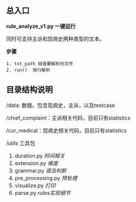 ## 总入口

**rule_analyze_v1.py  一键运行**

同时可支持主诉和现病史两种类型的文本。

**步骤**
    
    1. txt_path 赋值要解析的文件
    2. run()  按行解析





## 目录结构说明

/data: 数据。包含现病史，主诉，以及testcase

/chief_complaint：主诉相关代码，目前只有statistics

/cur_medical：现病史相关代码，目前只有statistics

/utils 工具包

1. duration.py  _时间相关_
2. extension.py  _维度_
3. grammar.py  _语法判断_
4. pre_processing.py  _预处理_
5. visualize.py  _打印_
6. parse.py  _rules实现细节_

